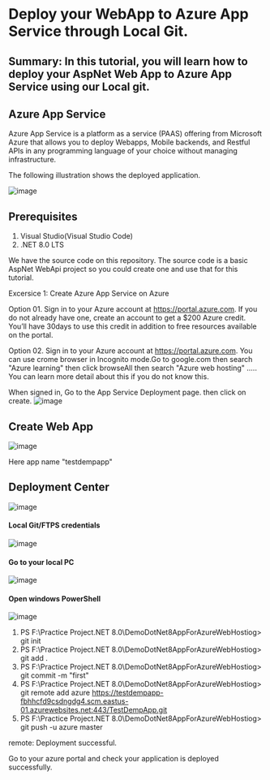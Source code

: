 # Deploy your WebApp to Azure App Service through Local Git.
## Summary: In this tutorial, you will learn how to deploy your AspNet Web App to Azure App Service using our Local git.
## Azure App Service
Azure App Service is a platform as a service (PAAS) offering from Microsoft Azure that allows you to deploy Webapps, Mobile backends, and Restful APIs in any programming language of your choice without managing infrastructure.

The following illustration shows the deployed application.

![image](https://github.com/user-attachments/assets/d8f845be-f9cb-4399-a1a5-ebe1fabd7478)

## Prerequisites

1. Visual Studio(Visual Studio Code)
2. .NET 8.0 LTS

We have the source code on this repository. The source code is a basic AspNet WebApi project so you could create one and use that for this tutorial.

Excersice 1: Create Azure App Service on Azure

Option 01. 
Sign in to your Azure account at https://portal.azure.com. If you do not already have one, create an account to get a $200 Azure credit. You’ll have 30days to use this credit in addition to free resources available on the portal.

Option 02. 
Sign in to your Azure account at https://portal.azure.com. You can use crome browser in Incognito mode.Go to google.com then search "Azure learning" then click browseAll then search "Azure web hosting" ..... You can learn more detail about this if you do not know this.

When signed in, Go to the App Service Deployment page. then click on create.
![image](https://github.com/user-attachments/assets/fbe12cb6-dbb9-4e74-a2ae-47a9f7ca5d06)

## Create Web App
![image](https://github.com/user-attachments/assets/2cba57c7-9e25-4523-838a-59e7e319b6cc)

Here app name "testdempapp"
## Deployment Center
![image](https://github.com/user-attachments/assets/e5c384f6-3689-4d24-9d57-00ed97c29d88)

#### Local Git/FTPS credentials
![image](https://github.com/user-attachments/assets/24ea1f45-eddc-414b-a956-ff5f57dca381)

#### Go to your local PC
![image](https://github.com/user-attachments/assets/9b863e74-a66b-4622-9d39-ccdf488ad3e2)

#### Open windows PowerShell
![image](https://github.com/user-attachments/assets/81599e64-64be-4162-8df8-c4281eb7a4ee)

1. PS F:\Practice Project\.NET 8.0\DemoDotNet8AppForAzureWebHostiog> git init
2. PS F:\Practice Project\.NET 8.0\DemoDotNet8AppForAzureWebHostiog> git add .
3. PS F:\Practice Project\.NET 8.0\DemoDotNet8AppForAzureWebHostiog> git commit -m "first"
4. PS F:\Practice Project\.NET 8.0\DemoDotNet8AppForAzureWebHostiog> git remote add azure https://testdempapp-fbhhcfd9csdngdg4.scm.eastus-01.azurewebsites.net:443/TestDempApp.git
5. PS F:\Practice Project\.NET 8.0\DemoDotNet8AppForAzureWebHostiog> git push -u azure master

remote: Deployment successful.

Go to your azure portal and check your application is deployed successfully.
